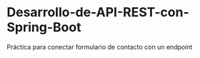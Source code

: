 # Desarrollo-de-API-REST-con-Spring-Boot
Práctica para conectar formulario de contacto con un endpoint
